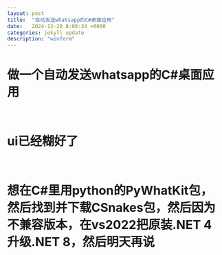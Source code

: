 ```yaml
---
layout: post
title:  "自动发送whatsapp的C#桌面应用"
date:   2024-12-20 8:08:34 +0800
categories: jekyll update
description: "winform"
---
```


# 做一个自动发送whatsapp的C#桌面应用
<br/>

# ui已经糊好了
<br/>

# 想在C#里用python的PyWhatKit包，然后找到并下载CSnakes包，然后因为不兼容版本，在vs2022把原装.NET 4升级.NET 8，然后明天再说
